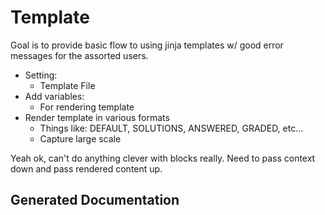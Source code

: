 # Template

Goal is to provide basic flow to using jinja templates w/ good error messages
for the assorted users.

  - Setting:
      - Template File
  - Add variables:
      - For rendering template
  - Render template in various formats
      - Things like: DEFAULT, SOLUTIONS, ANSWERED, GRADED, etc...
      - Capture large scale

Yeah ok, can't do anything clever with blocks really. Need to pass context
down and pass rendered content up.

## Generated Documentation
